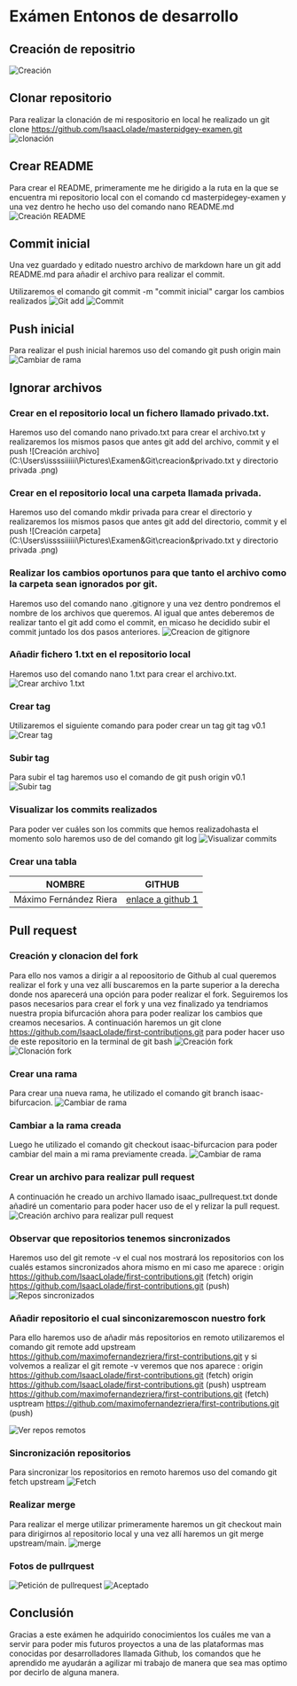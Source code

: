 # Exámen Entonos de desarrollo

## Creación de repositrio

![Creación](C:\Users\issssiiiiii\Pictures\Examen&Git\crear&repositorio.png)

## Clonar repositorio

Para realizar la clonación de mi respositorio en local he realizado un git clone https://github.com/IsaacLolade/masterpidgey-examen.git
![clonación](C:\Users\issssiiiiii\Pictures\Examen&Git\Clonar&repositorio&local.png)

## Crear README

Para crear el README, primeramente me he dirigido a la ruta en la que se encuentra mi repositorio local con el comando cd masterpidegey-examen y una vez dentro he hecho uso del comando nano README.md
![Creación README](C:\Users\issssiiiiii\Pictures\Examen&Git\crear&README.png)

## Commit inicial

Una vez guardado y editado nuestro archivo de markdown hare un git add README.md para añadir el archivo para realizar el commit.

Utilizaremos el comando git commit -m "commit inicial" cargar los cambios realizados
![Git add](C:\Users\issssiiiiii\Pictures\Examen&Git\git&add.png)
![Commit](C:\Users\issssiiiiii\Pictures\Examen&Git\git&commit.png)

## Push inicial

Para realizar el push inicial haremos uso del comando git push origin main
![Cambiar de rama](C:\Users\issssiiiiii\Pictures\Examen&Git\git&push.png)

## Ignorar archivos

### Crear en el repositorio local un fichero llamado privado.txt.

Haremos uso del comando nano privado.txt para crear el archivo.txt y realizaremos los mismos pasos que antes git add del archivo, commit
y el push
![Creación archivo](C:\Users\issssiiiiii\Pictures\Examen&Git\creacion&privado.txt y directorio privada .png)

### Crear en el repositorio local una carpeta llamada privada.

Haremos uso del comando mkdir privada para crear el directorio y realizaremos los mismos pasos que antes git add del directorio, commit y el push
![Creación carpeta](C:\Users\issssiiiiii\Pictures\Examen&Git\creacion&privado.txt y directorio privada .png)

### Realizar los cambios oportunos para que tanto el archivo como la carpeta sean ignorados por git.

Haremos uso del comando nano .gitignore y una vez dentro pondremos el nombre de los archivos que queremos. Al igual que antes deberemos de realizar tanto el git add como el commit, en micaso he decidido subir el commit juntado los dos pasos anteriores.
![Creacion de gitignore](C:\Users\issssiiiiii\Pictures\Examen&Git\git&ignore.png)

### Añadir fichero 1.txt en el repositorio local

Haremos uso del comando nano 1.txt para crear el archivo.txt.
![Crear archivo 1.txt](C:\Users\issssiiiiii\Pictures\Examen&Git\creacion&1.txt.png)

### Crear tag

Utilizaremos el siguiente comando para poder crear un tag git tag v0.1
![Crear tag](C:\Users\issssiiiiii\Pictures\Examen&Git\Creacion&git&tag.png)

### Subir tag

Para subir el tag haremos uso el comando de git push origin v0.1
![Subir tag](C:\Users\issssiiiiii\Pictures\Examen&Git\subir&tag.png)

### Visualizar los commits realizados

Para poder ver cuáles son los commits que hemos realizadohasta el momento solo haremos uso de del comando git log
![Visualizar commits](C:\Users\issssiiiiii\Pictures\Examen&Git\Visualizar&commits.png)

### Crear una tabla

| NOMBRE                 | GITHUB                                                       |
| ---------------------- | ------------------------------------------------------------ |
| Máximo Fernández Riera | [enlace a github 1](https://github.com/maximofernandezriera) |

## Pull request

### Creación y clonacion del fork

Para ello nos vamos a dirigir a al repoositorio de Github al cual queremos realizar el fork y una vez allí buscaremos en la parte superior a la derecha donde nos aparecerá una opción para poder realizar el fork. Seguiremos los pasos necesarios para crear el fork y una vez finalizado ya tendriamos nuestra propia bifurcación ahora para poder realizar los cambios que creamos necesarios. A continuación haremos un git clone https://github.com/IsaacLolade/first-contributions.git para poder hacer uso de este repositorio en la terminal de git bash
![Creación fork](C:\Users\issssiiiiii\Pictures\Examen&Git\Crear&Fork.png)
![Clonación fork](C:\Users\issssiiiiii\Pictures\Examen&Git\clonacion&de&fork.png)

### Crear una rama

Para crear una nueva rama, he utilizado el comando git branch isaac-bifurcacion.
![Cambiar de rama](C:\Users\issssiiiiii\Pictures\Examen&Git\creacion&de&rama.png)

### Cambiar a la rama creada

Luego he utilizado el comando git checkout isaac-bifurcacion para poder cambiar del main a mi rama previamente creada.
![Cambiar de rama](C:\Users\issssiiiiii\Pictures\Examen&Git\cambio&a&mi&rama&y&creacion&de&archivo&para&realizar&pull&request.png)

### Crear un archivo para realizar pull request

A continuación he creado un archivo llamado isaac_pullrequest.txt donde añadiré un comentario para poder hacer uso de el y relizar la pull request.
![Creación archivo para realizar pull request](C:\Users\issssiiiiii\Pictures\Examen&Git\git&add&y&git&commit&del&archivo&para&pullrequest.png)

### Observar que repositorios tenemos sincronizados

Haremos uso del git remote -v el cual nos mostrará los repositorios con los cualés estamos sincronizados ahora mismo en mi caso me aparece :
origin https://github.com/IsaacLolade/first-contributions.git (fetch)
origin https://github.com/IsaacLolade/first-contributions.git (push)
![Repos sincronizados](C:\Users\issssiiiiii\Pictures\Examen&Git\observar&repositorios&sincronizados.png)

### Añadir repositorio el cual sinconizaremoscon nuestro fork

Para ello haremos uso de añadir más repositorios en remoto utilizaremos el comando git remote add upstream https://github.com/maximofernandezriera/first-contributions.git y si volvemos a realizar el git remote -v veremos que nos aparece :
origin https://github.com/IsaacLolade/first-contributions.git (fetch)
origin https://github.com/IsaacLolade/first-contributions.git (push)
usptream https://github.com/maximofernandezriera/first-contributions.git (fetch)
usptream https://github.com/maximofernandezriera/first-contributions.git (push)

![Ver repos remotos](C:\Users\issssiiiiii\Pictures\Examen&Git\observar&repositorios&sincronizados2.png&.png)

### Sincronización repositorios

Para sincronizar los repositorios en remoto haremos uso del comando git fetch upstream
![Fetch](C:\Users\issssiiiiii\Pictures\Examen&Git\sincronizacion&de&repositorios.png)

### Realizar merge

Para realizar el merge utilizar primeramente haremos un git checkout main para dirigirnos al repositorio local y una vez allí haremos un git merge upstream/main.
![merge](C:\Users\issssiiiiii\Pictures\Examen&Git\merge.png)

### Fotos de pullrquest

![Petición de pullrequest](C:\Users\issssiiiiii\Pictures\Examen&Git\pullrquest.png)
![Aceptado](C:\Users\issssiiiiii\Pictures\Examen&Git\pull&request&mergeado.png)

## Conclusión

Gracias a este exámen he adquirido conocimientos los cuáles me van a servir para poder mis futuros proyectos a una de las plataformas mas conocidas por desarrolladores llamada Github, los comandos que he aprendido me ayudarán a agilizar mi trabajo de manera que sea mas optimo por decirlo de alguna manera.
